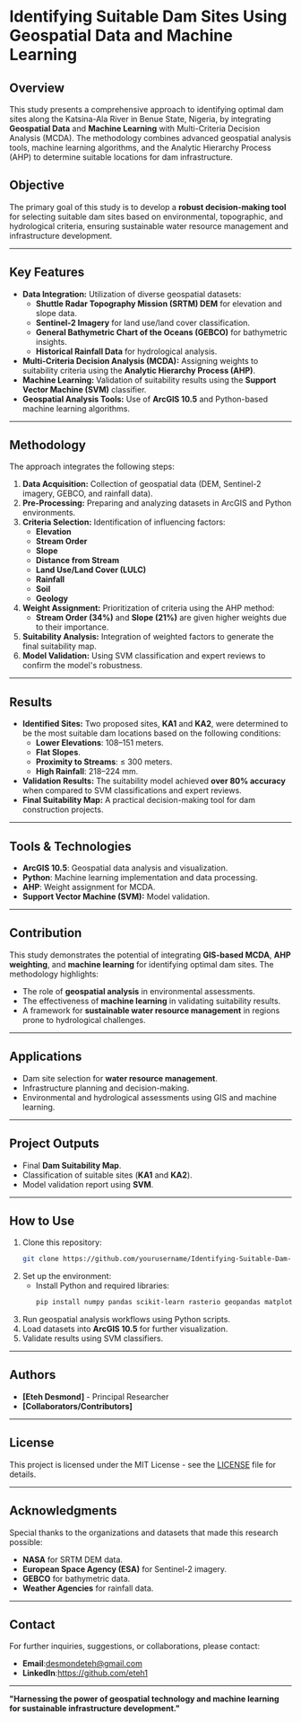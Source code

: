 # Identifying Suitable Dam Sites Using Geospatial Data and Machine Learning

## Overview
This study presents a comprehensive approach to identifying optimal dam sites along the Katsina-Ala River in Benue State, Nigeria, by integrating **Geospatial Data** and **Machine Learning** with Multi-Criteria Decision Analysis (MCDA). The methodology combines advanced geospatial analysis tools, machine learning algorithms, and the Analytic Hierarchy Process (AHP) to determine suitable locations for dam infrastructure.

## Objective
The primary goal of this study is to develop a **robust decision-making tool** for selecting suitable dam sites based on environmental, topographic, and hydrological criteria, ensuring sustainable water resource management and infrastructure development.

---

## Key Features
- **Data Integration:** Utilization of diverse geospatial datasets:
  - **Shuttle Radar Topography Mission (SRTM) DEM** for elevation and slope data.
  - **Sentinel-2 Imagery** for land use/land cover classification.
  - **General Bathymetric Chart of the Oceans (GEBCO)** for bathymetric insights.
  - **Historical Rainfall Data** for hydrological analysis.
- **Multi-Criteria Decision Analysis (MCDA):** Assigning weights to suitability criteria using the **Analytic Hierarchy Process (AHP)**.
- **Machine Learning:** Validation of suitability results using the **Support Vector Machine (SVM)** classifier.
- **Geospatial Analysis Tools:** Use of **ArcGIS 10.5** and Python-based machine learning algorithms.

---

## Methodology
The approach integrates the following steps:
1. **Data Acquisition:** Collection of geospatial data (DEM, Sentinel-2 imagery, GEBCO, and rainfall data).
2. **Pre-Processing:** Preparing and analyzing datasets in ArcGIS and Python environments.
3. **Criteria Selection:** Identification of influencing factors:
   - **Elevation**
   - **Stream Order**
   - **Slope**
   - **Distance from Stream**
   - **Land Use/Land Cover (LULC)**
   - **Rainfall**
   - **Soil**
   - **Geology**
4. **Weight Assignment:** Prioritization of criteria using the AHP method:
   - **Stream Order (34%)** and **Slope (21%)** are given higher weights due to their importance.
5. **Suitability Analysis:** Integration of weighted factors to generate the final suitability map.
6. **Model Validation:** Using SVM classification and expert reviews to confirm the model's robustness.

---

## Results
- **Identified Sites:** Two proposed sites, **KA1** and **KA2**, were determined to be the most suitable dam locations based on the following conditions:
  - **Lower Elevations**: 108–151 meters.
  - **Flat Slopes**.
  - **Proximity to Streams**: ≤ 300 meters.
  - **High Rainfall**: 218–224 mm.
- **Validation Results:** The suitability model achieved **over 80% accuracy** when compared to SVM classifications and expert reviews.
- **Final Suitability Map:** A practical decision-making tool for dam construction projects.

---

## Tools & Technologies
- **ArcGIS 10.5**: Geospatial data analysis and visualization.
- **Python**: Machine learning implementation and data processing.
- **AHP**: Weight assignment for MCDA.
- **Support Vector Machine (SVM):** Model validation.

---

## Contribution
This study demonstrates the potential of integrating **GIS-based MCDA**, **AHP weighting**, and **machine learning** for identifying optimal dam sites. The methodology highlights:
- The role of **geospatial analysis** in environmental assessments.
- The effectiveness of **machine learning** in validating suitability results.
- A framework for **sustainable water resource management** in regions prone to hydrological challenges.

---

## Applications
- Dam site selection for **water resource management**.
- Infrastructure planning and decision-making.
- Environmental and hydrological assessments using GIS and machine learning.

---

## Project Outputs
- Final **Dam Suitability Map**.
- Classification of suitable sites (**KA1** and **KA2**).
- Model validation report using **SVM**.

---

## How to Use
1. Clone this repository:
   ```bash
   git clone https://github.com/yourusername/Identifying-Suitable-Dam-Sites-Using-Geospatial-Data-and-ML.git
   ```
2. Set up the environment:
   - Install Python and required libraries:
     ```bash
     pip install numpy pandas scikit-learn rasterio geopandas matplotlib
     ```
3. Run geospatial analysis workflows using Python scripts.
4. Load datasets into **ArcGIS 10.5** for further visualization.
5. Validate results using SVM classifiers.

---

## Authors
- **[Eteh Desmond]** - Principal Researcher
- **[Collaborators/Contributors]**

---

## License
This project is licensed under the MIT License - see the [LICENSE](LICENSE) file for details.

---

## Acknowledgments
Special thanks to the organizations and datasets that made this research possible:
- **NASA** for SRTM DEM data.
- **European Space Agency (ESA)** for Sentinel-2 imagery.
- **GEBCO** for bathymetric data.
- **Weather Agencies** for rainfall data.

---

## Contact
For further inquiries, suggestions, or collaborations, please contact:
- **Email**:desmondeteh@gmail.com 
- **LinkedIn**:https://github.com/eteh1   

---

**"Harnessing the power of geospatial technology and machine learning for sustainable infrastructure development."**

